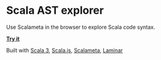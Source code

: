 # Scala AST explorer

Use Scalameta in the browser to explore Scala code syntax.

[**Try it**](https://keynmol.github.io/scalameta-ast-explorer/)

Built with [Scala 3](https://www.scala-lang.org/), [Scala.js](https://www.scala-js.org/), [Scalameta](https://scalameta.org/), [Laminar](https://laminar.dev/)
